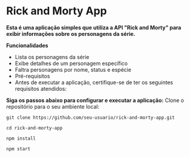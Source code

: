 # Rick and Morty App

**Esta é uma aplicação simples que utiliza a API "Rick and Morty" para exibir informações sobre os personagens da série.**

**Funcionalidades**
- Lista os personagens da série
- Exibe detalhes de um personagem específico
- Faltra personagens por nome, status e espécie
- Pré-requisitos
- Antes de executar a aplicação, certifique-se de ter os seguintes requisitos atendidos:

**Siga os passos abaixo para configurar e executar a aplicação:**
Clone o repositório para o seu ambiente local:


```console
git clone https://github.com/seu-usuario/rick-and-morty-app.git

cd rick-and-morty-app

npm install

npm start
```
